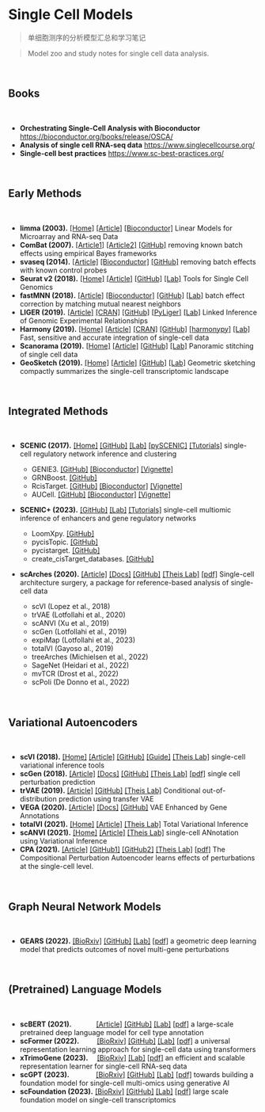 # Single Cell Models

> 单细胞测序的分析模型汇总和学习笔记

> Model zoo and study notes for single cell data analysis.

<br>

## Books
<br>

- **Orchestrating Single-Cell Analysis with Bioconductor** https://bioconductor.org/books/release/OSCA/
- **Analysis of single cell RNA-seq data** https://www.singlecellcourse.org/
- **Single-cell best practices** https://www.sc-best-practices.org/

<br>

## Early Methods
<br>

- **limma (2003).** [[Home]](https://bioinf.wehi.edu.au/limma/) [[Article]](https://www.sciencedirect.com/science/article/abs/pii/S1046202303001555) [[Bioconductor]](https://www.bioconductor.org/packages/release/bioc/html/limma.html) Linear Models for Microarray and RNA-seq Data
- **ComBat (2007).** [[Article1]](https://academic.oup.com/biostatistics/article/8/1/118/252073) [[Article2]](https://academic.oup.com/nargab/article/2/3/lqaa078/5909519) [[GitHub]](https://github.com/zhangyuqing/ComBat-seq) removing known batch effects using empirical Bayes frameworks
- **svaseq (2014).** [[Article]](https://academic.oup.com/nar/article/42/21/e161/2903156) [[Bioconductor]](https://bioconductor.org/packages/release/bioc/html/sva.html) [[GitHub]](https://github.com/jtleek/sva-devel) removing batch effects with known control probes
- **Seurat v2 (2018).** [[Home]](https://satijalab.org/seurat/) [[Article]](https://www.nature.com/articles/nbt.4096) [[GitHub]](https://github.com/satijalab/seurat) [[Lab]](https://satijalab.org/) Tools for Single Cell Genomics
- **fastMNN (2018).** [[Article]](https://www.nature.com/articles/nbt.4091) [[Bioconductor]](https://bioconductor.org/packages/release/bioc/html/batchelor.html) [[GitHub]](https://github.com/LTLA/batchelor/) [[Lab]](https://www.mdc-berlin.de/haghverdi) batch effect correction by matching mutual nearest neighbors
- **LIGER (2019).** [[Article]](https://www.cell.com/cell/fulltext/S0092-8674(19)30504-5) [[CRAN]](https://cran.r-project.org/web/packages/rliger/) [[GitHub]](https://github.com/welch-lab/liger) [[PyLiger]](https://github.com/welch-lab/pyliger) [[Lab]](https://welch-lab.github.io/) Linked Inference of Genomic Experimental Relationships
- **Harmony (2019).** [[Home]](https://portals.broadinstitute.org/harmony/index.html) [[Article]](https://www.nature.com/articles/s41592-019-0619-0) [[CRAN]](https://cran.r-project.org/web/packages/harmony/) [[GitHub]](https://github.com/immunogenomics/harmony) [[harmonypy]](https://github.com/slowkow/harmonypy) [[Lab]](https://immunogenomics.hms.harvard.edu/) Fast, sensitive and accurate integration of single-cell data
- **Scanorama (2019).** [[Home]](https://cb.csail.mit.edu/cb/scanorama/) [[Article]](https://www.nature.com/articles/s41587-019-0113-3) [[GitHub]](https://github.com/brianhie/scanorama) [[Lab]](https://people.csail.mit.edu/bab/) Panoramic stitching of single cell data
- **GeoSketch (2019).** [[Home]](https://cb.csail.mit.edu/cb/geosketch/) [[Article]](https://www.cell.com/cell-systems/fulltext/S2405-4712(19)30152-8) [[GitHub]](https://github.com/brianhie/geosketch) [[Lab]](https://people.csail.mit.edu/bab/) Geometric sketching compactly summarizes the single-cell transcriptomic landscape

<br>

## Integrated Methods
<br>

- **SCENIC (2017).** [[Home]](https://scenic.aertslab.org/) [[GitHub]](https://github.com/aertslab/SCENIC) [[Lab]](https://aertslab.org/) [[pySCENIC]](https://github.com/aertslab/pySCENIC) [[Tutorials]](https://scenic.aertslab.org/tutorials/) single-cell regulatory network inference and clustering
  - GENIE3. [[GitHub]](https://github.com/aertslab/GENIE3) [[Bioconductor]](https://bioconductor.org/packages/devel/bioc/html/GENIE3.html) [[Vignette]](https://bioconductor.org/packages/release/bioc/vignettes/GENIE3/inst/doc/GENIE3.html)
  - GRNBoost. [[GitHub]](https://github.com/aertslab/GRNBoost)
  - RcisTarget. [[GitHub]](https://github.com/aertslab/RcisTarget) [[Bioconductor]](https://bioconductor.org/packages/release/bioc/html/RcisTarget.html) [[Vignette]](https://bioconductor.org/packages/release/bioc/vignettes/RcisTarget/inst/doc/RcisTarget_MainTutorial.html)
  - AUCell. [[GitHub]](https://github.com/aertslab/AUCell) [[Bioconductor]](https://bioconductor.org/packages/release/bioc/html/AUCell.html) [[Vignette]](https://bioconductor.org/packages/release/bioc/vignettes/AUCell/inst/doc/AUCell.html)

- **SCENIC+ (2023).** [[GitHub]](https://github.com/aertslab/scenicplus) [[Lab]](https://aertslab.org/) [[Tutorials]](https://scenicplus.readthedocs.io/en/latest/tutorials.html) single-cell multiomic inference of enhancers and gene regulatory networks
  - LoomXpy. [[GitHub]](https://github.com/aertslab/LoomXpy)
  - pycisTopic. [[GitHub]](https://github.com/aertslab/pycisTopic)
  - pycistarget. [[GitHub]](https://github.com/aertslab/pycistarget)
  - create_cisTarget_databases. [[GitHub]](https://github.com/aertslab/create_cisTarget_databases)
  <!--  - pySCENIC. [[GitHub]](https://github.com/aertslab/pySCENIC) --->

- **scArches (2020).** [[Article]](https://www.nature.com/articles/s41587-021-01001-7) [[Docs]](https://docs.scarches.org/en/latest/about.html) [[GitHub]](https://github.com/theislab/scarches) [[Theis Lab]](https://www.helmholtz-munich.de/en/icb/research-groups/theis-lab) [[pdf]](https://www.nature.com/articles/s41587-021-01001-7.pdf) Single-cell architecture surgery, a package for reference-based analysis of single-cell data
  - scVI (Lopez et al., 2018)
  - trVAE (Lotfollahi et al., 2020)
  - scANVI (Xu et al., 2019)
  - scGen (Lotfollahi et al., 2019)
  - expiMap (Lotfollahi et al., 2023)
  - totalVI (Gayoso al., 2019)
  - treeArches (Michielsen et al., 2022)
  - SageNet (Heidari et al., 2022)
  - mvTCR (Drost et al., 2022)
  - scPoli (De Donno et al., 2022)

<br>

## Variational Autoencoders
<br>

- **scVI (2018).** [[Home]](https://scverse.org/) [[Article]](https://www.nature.com/articles/s41592-018-0229-2) [[GitHub]](https://github.com/scverse/scvi-tools) [[Guide]](https://docs.scvi-tools.org/en/stable/user_guide/index.html) [[Theis Lab]](https://www.helmholtz-munich.de/en/icb/research-groups/theis-lab) single-cell variational inference tools
- **scGen (2018).** [[Article]](https://www.nature.com/articles/s41592-019-0494-8) [[Docs]](https://scgen.readthedocs.io/en/stable/) [[GitHub]](https://github.com/theislab/scgen) [[Theis Lab]](https://www.helmholtz-munich.de/en/icb/research-groups/theis-lab) [[pdf]](https://rdcu.be/bMlbD) single cell perturbation prediction
- **trVAE (2019).** [[Article]](https://academic.oup.com/bioinformatics/article/36/Supplement_2/i610/6055927) [[GitHub]](https://github.com/theislab/trVAE) [[Theis Lab]](https://www.helmholtz-munich.de/en/icb/research-groups/theis-lab) Conditional out-of-distribution prediction using transfer VAE
- **VEGA (2020).** [[Article]](https://www.nature.com/articles/s41467-021-26017-0) [[Docs]](https://vega-documentation.readthedocs.io/en/latest/index.html) [[GitHub]](https://github.com/LucasESBS/vega) VAE Enhanced by Gene Annotations
- **totalVI (2021).** [[Home]](https://scvi-tools.org/) [[Article]](https://www.nature.com/articles/s41592-020-01050-x) [[Theis Lab]](https://www.helmholtz-munich.de/en/icb/research-groups/theis-lab) Total Variational Inference
- **scANVI (2021).** [[Home]](https://scvi-tools.org/) [[Article]](https://www.embopress.org/doi/full/10.15252/msb.20209620) [[Theis Lab]](https://www.helmholtz-munich.de/en/icb/research-groups/theis-lab) single-cell ANnotation using Variational Inference
- **CPA (2021).** [[Article]](https://www.embopress.org/doi/full/10.15252/msb.202211517) [[GitHub1]](https://github.com/facebookresearch/CPA) [[GitHub2]](https://github.com/theislab/cpa) [[Theis Lab]](https://www.helmholtz-munich.de/en/icb/research-groups/theis-lab) [[pdf]](https://www.embopress.org/doi/pdfdirect/10.15252/msb.202211517?download=false) The Compositional Perturbation Autoencoder learns effects of perturbations at the single-cell level.

<br>

## Graph Neural Network Models
<br>

- **GEARS (2022).** [[BioRxiv]](https://www.biorxiv.org/content/10.1101/2022.07.12.499735) [[GitHub]](https://github.com/snap-stanford/GEARS) [[Lab]](http://snap.stanford.edu/) [[pdf]](https://www.biorxiv.org/content/10.1101/2022.07.12.499735.full.pdf) a geometric deep learning model that predicts outcomes of novel multi-gene perturbations

<br>

## (Pretrained) Language Models
<br>

- **scBERT (2021).** &emsp;&emsp;&emsp; [[Article]](https://www.nature.com/articles/s42256-022-00534-z) [[GitHub]](https://github.com/TencentAILabHealthcare/scBERT) [[Lab]](https://ai.tencent.com/ailab) [[pdf]](https://www.nature.com/articles/s42256-022-00534-z.pdf) a large-scale pretrained deep language model for cell type annotation
- **scFormer (2022).** &emsp;&emsp; [[BioRxiv]](https://www.biorxiv.org/content/10.1101/2022.11.20.517285) [[GitHub]](https://github.com/bowang-lab/scFormer) [[Lab]](https://wanglab.ml/) [[pdf]](https://www.biorxiv.org/content/10.1101/2022.11.20.517285.full.pdf) a universal representation learning approach for single-cell data using transformers
- **xTrimoGene (2023).** &emsp;[[BioRxiv]](https://www.biorxiv.org/content/10.1101/2023.03.24.534055) [[Lab]](https://www.biomap.com/) [[pdf]](https://www.biorxiv.org/content/10.1101/2023.03.24.534055.full.pdf) an efficient and scalable representation learner for single-cell RNA-seq data
- **scGPT (2023).** &emsp;&emsp;&emsp;&nbsp; [[BioRxiv]](https://www.biorxiv.org/content/10.1101/2023.04.30.538439) [[GitHub]](https://github.com/bowang-lab/scGPT) [[Lab]](https://wanglab.ml/) [[pdf]](https://www.biorxiv.org/content/10.1101/2023.04.30.538439.full.pdf) towards building a foundation model for single-cell multi-omics using generative AI
- **scFoundation (2023).** [[BioRxiv]](https://www.biorxiv.org/content/10.1101/2023.05.29.542705) [[GitHub]](https://github.com/biomap-research/scFoundation) [[Lab]](https://www.biomap.com/) [[pdf]](https://www.biorxiv.org/content/10.1101/2023.05.29.542705.full.pdf) large scale foundation model on single-cell transcriptomics

<br>
